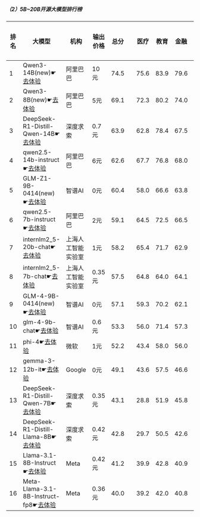 ##### （2）5B~20B开源大模型排行榜
|排名|大模型|机构|输出价格|总分| |医疗|教育|金融|法律|行政公务|心理健康|推理与数学计算|语言与指令遵从|
|---|-----|---|-------|---|-|----|---|---|---|------|-------|-----------|------------|
|1|Qwen3-14B(new)☛[去体验](https://easyllm.site/static/modelcompare.html?type=open-source)|阿里巴巴|10元|74.5| |        75.6|83.9|79.6|62.2|        73.3|63.4|        79.7|78.6|
|2|Qwen3-8B(new)☛[去体验](https://easyllm.site/static/modelcompare.html?type=open-source)|阿里巴巴|5元|69.1| |        72.3|80.2|74.0|54.4|        53.3|65.8|        73.8|78.8|
|3|DeepSeek-R1-Distill-Qwen-14B☛[去体验](https://easyllm.site/static/modelcompare.html?type=open-source)|深度求索|0.7元|63.9| |        62.8|78.4|67.5|40.2|        66.5|55.6|        67.2|72.7|
|4|qwen2.5-14b-instruct☛[去体验](https://easyllm.site/static/modelcompare.html?type=open-source)|阿里巴巴|6元|62.6| |        67.7|76.8|68.0|45.4|        61.0|56.1|        53.1|73.0|
|5|GLM-Z1-9B-0414(new)☛[去体验](https://easyllm.site/static/modelcompare.html?type=open-source)|智谱AI|0元|60.4| |        58.0|66.6|63.8|31.5|        75.5|48.8|        69.1|69.6|
|6|qwen2.5-7b-instruct☛[去体验](https://easyllm.site/static/modelcompare.html?type=open-source)|阿里巴巴|2元|59.1| |        64.5|72.5|66.5|41.8|        53.0|56.0|        47.8|70.6|
|7|internlm2_5-20b-chat☛[去体验](https://easyllm.site/static/modelcompare.html?type=open-source)|上海人工智能实验室|1元|58.2| |        65.4|71.7|62.9|44.7|        53.5|52.7|        43.8|70.7|
|8|internlm2_5-7b-chat☛[去体验](https://easyllm.site/static/modelcompare.html?type=open-source)|上海人工智能实验室|0.35元|57.5| |        64.8|64.0|64.1|43.1|        55.5|51.0|        46.9|70.9|
|9|GLM-4-9B-0414(new)☛[去体验](https://easyllm.site/static/modelcompare.html?type=open-source)|智谱AI|0元|57.1| |        59.3|70.2|62.1|40.8|        53.5|49.2|        49.9|71.9|
|10|glm-4-9b-chat☛[去体验](https://easyllm.site/static/modelcompare.html?type=open-source)|智谱AI|0.6元|53.3| |        56.0|71.4|57.3|36.5|        52.0|47.1|        39.1|66.7|
|11|phi-4☛[去体验](https://easyllm.site/static/modelcompare.html?type=open-source)|微软|1元|52.2| |        43.4|58.0|56.0|24.9|        64.5|43.2|        60.3|67.2|
|12|gemma-3-12b-it☛[去体验](https://easyllm.site/static/modelcompare.html?type=open-source)|Google|0元|49.1| |        43.6|57.5|46.6|20.4|        59.0|41.1|        58.3|66.4|
|13|DeepSeek-R1-Distill-Qwen-7B☛[去体验](https://easyllm.site/static/modelcompare.html?type=open-source)|深度求索|0.35元|43.1| |        28.8|51.9|45.8|19.2|        54.0|30.4|        54.5|60.3|
|14|DeepSeek-R1-Distill-Llama-8B☛[去体验](https://easyllm.site/static/modelcompare.html?type=open-source)|深度求索|0.42元|42.8| |        29.7|50.5|42.6|20.3|        52.0|31.9|        52.7|62.7|
|15|Llama-3.1-8B-Instruct☛[去体验](https://easyllm.site/static/modelcompare.html?type=open-source)|Meta|0.42元|41.2| |        39.9|42.8|40.9|21.3|        43.0|37.2|        42.3|62.5|
|16|Meta-Llama-3.1-8B-Instruct-fp8☛[去体验](https://easyllm.site/static/modelcompare.html?type=open-source)|Meta|0.36元|40.0| |        39.2|42.0|40.8|19.5|        37.5|34.0|        44.1|63.3|
    
